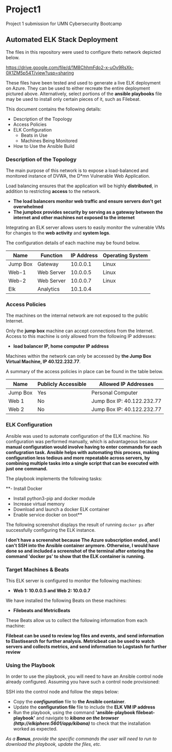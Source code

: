 # Project1
Project 1 submission for UMN Cybersecurity Bootcamp


## Automated ELK Stack Deployment

The files in this repository were used to configure theto network depicted below.

https://drive.google.com/file/d/1M8ChhmFdo2-x-uOv9RsXk-0X1ZM5p54T/view?usp=sharing

These files have been tested and used to generate a live ELK deployment on Azure. They can be used to either recreate the entire deployment pictured above. Alternatively, select portions of the __ansible playbooks__ file may be used to install only certain pieces of it, such as Filebeat.


This document contains the following details:
- Description of the Topology
- Access Policies
- ELK Configuration
  - Beats in Use
  - Machines Being Monitored
- How to Use the Ansible Build


### Description of the Topology

The main purpose of this network is to expose a load-balanced and monitored instance of DVWA, the D*mn Vulnerable Web Application.

Load balancing ensures that the application will be highly **distributed**, in addition to restricting **access** to the network.
-  **The load balancers monitor web traffic and ensure servers don't get overwhelmed**
-  **The jumpbox provides security by serving as a gateway between the internet and other machines not exposed to the internet**

Integrating an ELK server allows users to easily monitor the vulnerable VMs for changes to the **web activity** and **system logs**.


The configuration details of each machine may be found below.


| Name     | Function | IP Address | Operating System |
|----------|----------|------------|------------------|
| Jump Box | Gateway  | 10.0.0.1   | Linux            |
|  Web-1    |    Web Server      |      10.0.0.5      |  Linux                |
| Web-2    |     Web Server     |      10.0.0.7      |  Linux                |
| Elk    |    Analytics      |       10.1.0.4     |                  | Linux

### Access Policies

The machines on the internal network are not exposed to the public Internet. 

Only the **jump box** machine can accept connections from the Internet. Access to this machine is only allowed from the following IP addresses:
- **load balancer IP, home computer IP address**

Machines within the network can only be accessed by **the Jump Box Virtual Machine, IP 40.122.232.77**.


A summary of the access policies in place can be found in the table below.

| Name     | Publicly Accessible | Allowed IP Addresses |
|----------|---------------------|----------------------|
| Jump Box | Yes              | Personal Computer    |
|  Web 1        |          No           |     Jump Box IP: 40.122.232.77                |
|     Web 2     |            No         |      Jump Box IP: 40.122.232.77                | Web 3| | | |


### ELK Configuration

Ansible was used to automate configuration of the ELK machine. No configuration was performed manually, which is advantageous because
**manual configuration would involve having to enter commands for each confugration task. Ansible helps with automating this process, making configuration less tedious and more repeatable across servers, by combining multiple tasks into a single script that can be executed with just one command.**

The playbook implements the following tasks:

**- Install Docker
- Install python3-pip and docker module
- Increase virtual memory
- Download and launch a docker ELK container
- Enable service docker on boot**

The following screenshot displays the result of running `docker ps` after successfully configuring the ELK instance.

**I don't have a screenshot because The Azure subscription ended, and I can't SSH into the Ansible container anymore. Otherwise, I would have done so and included a screenshot of the terminal after entering the command 'docker ps' to show that the ELK container is running.**


### Target Machines & Beats
This ELK server is configured to monitor the following machines:
- **Web 1: 10.0.0.5 and Web 2: 10.0.0.7**

We have installed the following Beats on these machines:
- **Filebeats and MetricBeats**

These Beats allow us to collect the following information from each machine:

**Filebeat can be used to review log files and events, and send information to Elastisearch for further analysis.
Metricbeat can be used to watch servers and collects metrics, and send information to Logstash for further review**

### Using the Playbook
In order to use the playbook, you will need to have an Ansible control node already configured. Assuming you have such a control node provisioned: 

SSH into the control node and follow the steps below:
- Copy the _**configuration**_ file to __**the Ansible container**__.
- Update the __**configuration file**__ file to include the **ELK VM IP address**
- Run the playbook, using the command **'ansible-playbook filebeat-playbook'** and navigate to _**kibana on the browser (http://elkiphere:5601/app/kibana)**_ to check that the installation worked as expected.



_As a **Bonus**, provide the specific commands the user will need to run to download the playbook, update the files, etc._
